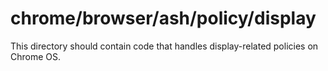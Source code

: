 chrome/browser/ash/policy/display
======================================

This directory should contain code that handles display-related policies on
Chrome OS.
